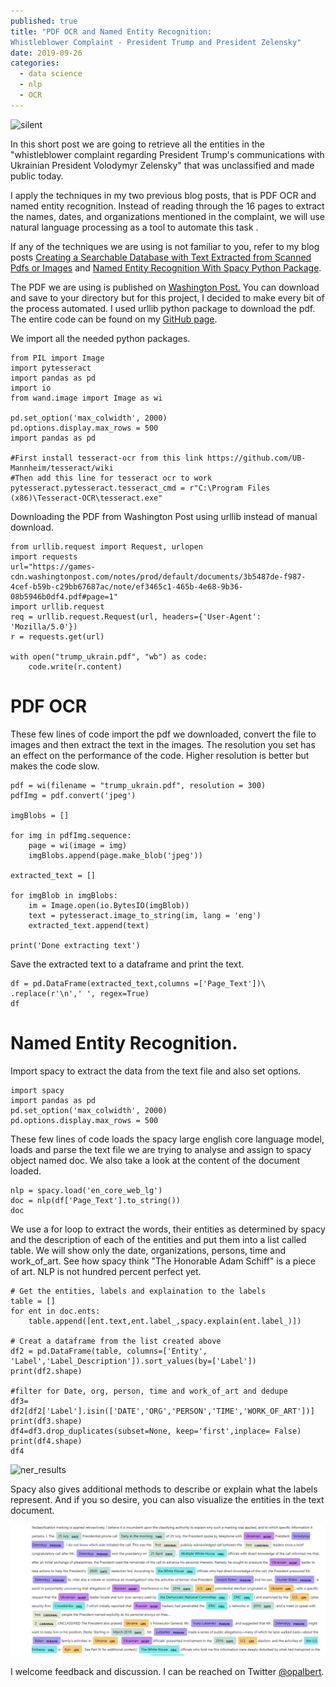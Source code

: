 ```yaml
---
published: true
title: "PDF OCR and Named Entity Recognition: 
Whistleblower Complaint - President Trump and President Zelensky"
date: 2019-09-26
categories:
  - data science
  - nlp
  - OCR
---
```


![silent](https://i.imgur.com/6hHnRGT.jpg)

In this short post we are going to retrieve all the entities in the "whistleblower complaint regarding President Trump's communications with Ukrainian President Volodymyr Zelensky" that was unclassified and made public today.

I apply the techniques in my two previous blog posts, that is PDF OCR and named entity recognition. Instead of reading through the 16 pages to extract the names, dates, and organizations mentioned in the complaint, we will use natural language processing as a tool to automate this task . 

<!--more-->

If any of the techniques we are using is not familiar to you, refer to my blog posts [Creating a Searchable Database with Text Extracted from Scanned Pdfs or Images](https://opokualbert.com/post.html#ocr) and [Named Entity Recognition With Spacy Python Package](https://opokualbert.com/post.html#spacy_ner).

The PDF we are using is published on [Washington Post.](https://www.washingtonpost.com/context/read-the-whistleblower-complaint-regarding-president-trump-s-communications-with-ukrainian-president-volodymyr-zelensky/4b9e0ca5-3824-467f-b1a3-77f2d4ee16aa/) You can download and save to your directory but for this project, I decided to make every bit of the process automated. I used urllib python package to download the pdf. The entire code can be found on my [GitHub page](https://github.com/opokualbert/PDF-OCR-and-Named-Entity-Recognition).

We import all the needed python packages.

```
from PIL import Image
import pytesseract
import pandas as pd
import io
from wand.image import Image as wi

pd.set_option('max_colwidth', 2000)
pd.options.display.max_rows = 500
import pandas as pd

#First install tesseract-ocr from this link https://github.com/UB-Mannheim/tesseract/wiki
#Then add this line for tesseract ocr to work
pytesseract.pytesseract.tesseract_cmd = r"C:\Program Files (x86)\Tesseract-OCR\tesseract.exe"
```
Downloading the PDF from Washington Post using urllib instead of manual download.  

```
from urllib.request import Request, urlopen 
import requests  
url="https://games-cdn.washingtonpost.com/notes/prod/default/documents/3b5487de-f987-4cef-b59b-c29bb67687ac/note/ef3465c1-465b-4e68-9b36-08b5946b0df4.pdf#page=1"  
import urllib.request  
req = urllib.request.Request(url, headers={'User-Agent': 'Mozilla/5.0'})  
r = requests.get(url)

with open("trump_ukrain.pdf", "wb") as code:
    code.write(r.content)
```
# PDF OCR

These few lines of code import the pdf we downloaded, convert the file to images and then extract the text in the images. The resolution you set has an effect on the performance of the code. Higher resolution is better but makes the code slow.

```
pdf = wi(filename = "trump_ukrain.pdf", resolution = 300)
pdfImg = pdf.convert('jpeg')

imgBlobs = []

for img in pdfImg.sequence:
    page = wi(image = img)
    imgBlobs.append(page.make_blob('jpeg'))

extracted_text = []

for imgBlob in imgBlobs:
    im = Image.open(io.BytesIO(imgBlob))
    text = pytesseract.image_to_string(im, lang = 'eng')
    extracted_text.append(text)

print('Done extracting text')
```

Save the extracted text to a dataframe and print the text.

```
df = pd.DataFrame(extracted_text,columns =['Page_Text'])\
.replace(r'\n',' ', regex=True)
df
```
# Named Entity Recognition.

Import spacy to extract the data from the text file and also set options.

```
import spacy
import pandas as pd
pd.set_option('max_colwidth', 2000)
pd.options.display.max_rows = 500
```
These few lines of code loads the spacy large english core language model, loads and parse the text file we are trying to analyse and assign to spacy object named doc. We also take a look at the content of the document loaded. 

```
nlp = spacy.load('en_core_web_lg')
doc = nlp(df['Page_Text'].to_string())
doc
```

We use a for loop to extract the words, their entities as determined by spacy and the description of each of the entities and put them into a list called table. We will show only the date, organizations, persons, time and work_of_art. See how spacy think "The Honorable Adam Schiff" is a piece of art. NLP is not hundred percent perfect yet.

```
# Get the entities, labels and explaination to the labels
table = []
for ent in doc.ents:
    table.append([ent.text,ent.label_,spacy.explain(ent.label_)])
    
# Creat a dataframe from the list created above
df2 = pd.DataFrame(table, columns=['Entity', 'Label','Label_Description']).sort_values(by=['Label'])
print(df2.shape)

#filter for Date, org, person, time and work_of_art and dedupe
df3= df2[df2['Label'].isin(['DATE','ORG','PERSON','TIME','WORK_OF_ART'])]
print(df3.shape)
df4=df3.drop_duplicates(subset=None, keep='first',inplace= False)
print(df4.shape)
df4
```

![ner_results](https://i.imgur.com/D4Amz4Z.jpg)

Spacy also gives additional methods to describe or explain what the labels represent. And if you so desire, you can also visualize the entities in the text document.

![displacy](https://github.com/opokualbert/PDF-OCR-and-Named-Entity-Recognition/blob/master/entity_displacy.JPG?raw=true)

I welcome feedback and discussion. I can be reached on Twitter [@opalbert](https://twitter.com/opalbert).
